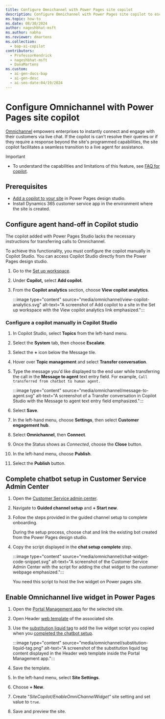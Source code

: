 ```yaml
---
title: Configure Omnichannel with Power Pages site copilot
description: Configure Omnichannel with Power Pages site copilot to escalate interactions with live agents.
ms.topic: how-to
ms.date: 08/30/2024
author: nageshbhat-msft
ms.author: nabha
ms.reviewer: dmartens
ms.collection:
  - bap-ai-copilot
contributors:
  - ProfessorKendrick
  - nageshbhat-msft
  - DanaMartens
ms.custom:
  - ai-gen-docs-bap
  - ai-gen-desc
  - ai-seo-date:04/19/2024
---
```

# Configure Omnichannel with Power Pages site copilot

[Omnichannel](/dynamics365/customer-service/implement/introduction-omnichannel) empowers enterprises to instantly connect and engage with their customers via live chat. If the copilot is can't resolve their queries or if they require a response beyond the site's programmed capabilities, the site copilot facilitates a seamless transition to a live agent for assistance.

> [!IMPORTANT]
>
> - To understand the capabilities and limitations of this feature, see [FAQ for copilot](../faqs-chatbot.md).

## Prerequisites

- [Add a copilot to your site](../getting-started/enable-chatbot.md#add-a-copilot) in Power Pages design studio.
- Install Dynamics 365 customer service app in the environment where the site is created.

## Configure agent hand-off in Copilot studio

The copilot added with Power Pages Studio lacks the necessary instructions for transferring calls to Omnichannel.

To achieve this functionality, you must configure the copilot manually in Copilot Studio. You can access Copilot Studio directly from the Power Pages design studio.

1. Go to the [Set up workspace](setup-workspace.md).
1. Under **Copilot,** select **Add copilot**.
1. From the **Copilot analytics** section, choose **View copilot analytics**.

    :::image type="content" source="media/omnichannel/view-copilot-analytics.svg" alt-text="A screenshot of Add copilot to a site in the Set up workspace with the View copilot analytics link emphasized.":::

### Configure a copilot manually in Copilot Studio

1. In Copilot Studio, select **Topics** from the left-hand menu.
1. Select the **System** tab, then choose **Escalate**.
1. Select  the **+** icon below the Message tile.
1. Hover over **Topic management** and select **Transfer conversation**.
1. Type the message you'd like displayed to the end user while transferring the call in the **Message to agent** text entry field. For example, `Call transferred from chatbot to human agent.`

    :::image type="content" source="media/omnichannel/message-to-agent.svg" alt-text="A screenshot of a Transfer conversation in Copilot Studio with the Message to agent text entry field emphasized.":::

1. Select **Save**.
1. In the left-hand menu, choose **Settings**, then select **Customer engagement hub**.
1. Select **Omnichannel**, then **Connect**.
1. Once the Status shows as *Connected*, choose the **Close** button.
1. In the left-hand menu, choose **Publish**.
1. Select the **Publish** button.

## Complete chatbot setup in Customer Service Admin Center

1. Open the [Customer Service admin center](/dynamics365/customer-service/implement/cs-admin-center).

1. Navigate to **Guided channel setup** and **+ Start new**.

1. Follow the steps provided in the guided channel setup to complete onboarding.

    During the setup process, choose chat and link the existing bot created from the Power Pages design studio.

1. Copy the script displayed in the **chat setup complete** step.

    :::image type="content" source="media/omnichannel/chat-widget-code-snippet.svg" alt-text="A screenshot of the Customer Service Admin Center with the script for adding the chat widget to the customer webpage emphasized.":::

    You need this script to host the live widget on Power pages site.

## Enable Omnichannel live widget in Power Pages

1. Open the [Portal Management app](portal-management-app.md) for the selected site.
1. Open Header [web template](web-templates.md) of the associated site.
1. Use the [substitution liquid tag](liquid/template-tags.md#substitution) to add the live widget script you copied when you [completed the chatbot setup](#complete-chatbot-setup-in-customer-service-admin-center).

    :::image type="content" source="media/omnichannel/substitution-liquid-tag.png" alt-text="A screenshot of the substitution liquid tag content displayed in the Header web template inside the Portal Management app.":::

1. Save the template.
1. In the left-hand menu, select **Site Settings**.
1. Choose **+ New**.
1. Create "*SiteCopilot/EnableOmniChannelWidget"* site setting and set value to `true`.
1. Save and preview the site.
